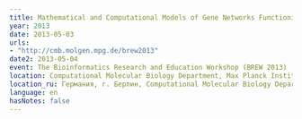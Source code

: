 ```yaml
---
title: Mathematical and Computational Models of Gene Networks Functioning
year: 2013
date: 2013-05-03
urls:
- "http://cmb.molgen.mpg.de/brew2013"
date2: 2013-05-04
event: The Bioinformatics Research and Education Workshop (BREW 2013)
location: Computational Molecular Biology Department, Max Planck Institute for Molecular Genetics and IMPRS-CBSC, Berlin, Germany
location_ru: Германия, г. Берлин, Computational Molecular Biology Department, Max Planck Institute for Molecular Genetics and IMPRS-CBSC
language: en
hasNotes: false
---
```

